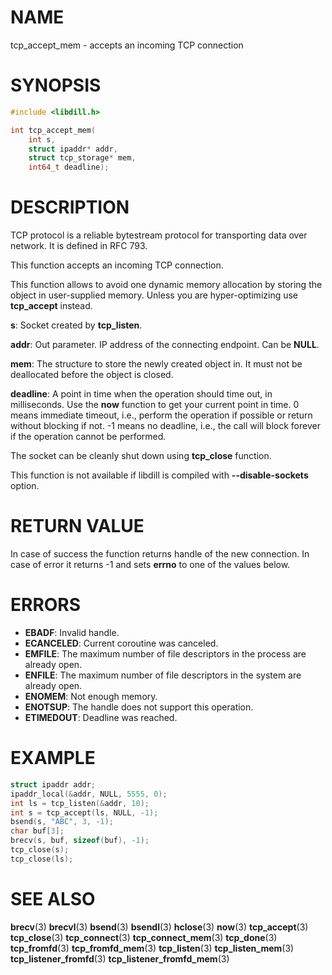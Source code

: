 # NAME

 tcp_accept_mem - accepts an incoming TCP connection

# SYNOPSIS

```c
#include <libdill.h>

int tcp_accept_mem(
    int s,
    struct ipaddr* addr,
    struct tcp_storage* mem,
    int64_t deadline);
```

# DESCRIPTION

 TCP protocol is a reliable bytestream protocol for transporting data over network. It is defined in RFC 793.

 This function accepts an incoming TCP connection.

 This function allows to avoid one dynamic memory allocation by storing the object in user-supplied memory. Unless you are hyper-optimizing use **tcp_accept** instead.

 **s**: Socket created by **tcp_listen**.

 **addr**: Out parameter. IP address of the connecting endpoint. Can be **NULL**.

 **mem**: The structure to store the newly created object in. It must not be deallocated before the object is closed.

 **deadline**: A point in time when the operation should time out, in milliseconds. Use the **now** function to get your current point in time. 0 means immediate timeout, i.e., perform the operation if possible or return without blocking if not. -1 means no deadline, i.e., the call will block forever if the operation cannot be performed.

 The socket can be cleanly shut down using **tcp_close** function.

 This function is not available if libdill is compiled with **--disable-sockets** option.

# RETURN VALUE

 In case of success the function returns handle of the new connection. In case of error it returns -1 and sets **errno** to one of the values below.

# ERRORS

* **EBADF**: Invalid handle.
* **ECANCELED**: Current coroutine was canceled.
* **EMFILE**: The maximum number of file descriptors in the process are already open.
* **ENFILE**: The maximum number of file descriptors in the system are already open.
* **ENOMEM**: Not enough memory.
* **ENOTSUP**: The handle does not support this operation.
* **ETIMEDOUT**: Deadline was reached.

# EXAMPLE

```c
struct ipaddr addr;
ipaddr_local(&addr, NULL, 5555, 0);
int ls = tcp_listen(&addr, 10);
int s = tcp_accept(ls, NULL, -1);
bsend(s, "ABC", 3, -1);
char buf[3];
brecv(s, buf, sizeof(buf), -1);
tcp_close(s);
tcp_close(ls);
```

# SEE ALSO

 **brecv**(3) **brecvl**(3) **bsend**(3) **bsendl**(3) **hclose**(3) **now**(3) **tcp_accept**(3) **tcp_close**(3) **tcp_connect**(3) **tcp_connect_mem**(3) **tcp_done**(3) **tcp_fromfd**(3) **tcp_fromfd_mem**(3) **tcp_listen**(3) **tcp_listen_mem**(3) **tcp_listener_fromfd**(3) **tcp_listener_fromfd_mem**(3) 

